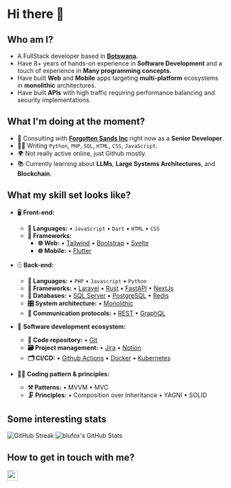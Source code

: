 # Hi there 👋

## Who am I?

- A FullStack developer based in **[Botswana](https://en.wikipedia.org/wiki/Botswana).**
- Have 8+ years of hands-on experience in **Software Development** and a touch of experience in **Many programming concepts.**
- Have built **Web** and **Mobile** apps targeting **multi-platform** ecosystems in **monolithic** architectures.
- Have built **APIs** with high traffic requiring performance balancing and security implementations.

## What I'm doing at the moment?

- 🏢 Consulting with **[Forgotten Sands Inc](https://forgottensands.ink)** right now as a **Senior Developer**.
- 👨‍💻 Writing `Python`, `PHP`, `SQL`, `HTML`, `CSS`, `JavaScript`.
- 🌍 Not really active online, just Github mostly.
- 📚 Currently learning about **LLMs**, **Large Systems Architectures**, and **Blockchain**.

## What my skill set looks like?

- 🖥 **Front-end:**
  - **📜 Languages:** • `JavaScript` • `Dart` • `HTML` • `CSS`
  - **🔬 Frameworks:**  
    - **🌐 Web:** • [Tailwind](https://tailwindcss.com/) • [Bootstrap](https://getbootstrap.com/) • [Svelte](https://svelte.dev/) 
    - **🌐 Mobile:** • [Flutter](https://flutter.dev/)

- 🗄️ **Back-end:**
  - **📜 Languages:** • `PHP` • `Javascript` • `Python`
  - **🔭 Frameworks:** • [Laravel](https://laravel.com/) • [Rust](https://www.rust-lang.org/) • [FastAPI](https://fastapi.tiangolo.com/) • [NextJs](https://nextjs.org/)
  - **💾 Databases:** • [SQL Server](https://www.microsoft.com/en-us/sql-server/sql-server-2019) • [PostgreSQL](https://www.postgresql.org/) • [Redis](https://redis.io/)
  - **🎛 System architecture:** • [Monolithic](https://microservices.io/patterns/monolithic.html)
  - **🔌 Communication protocols:** • [REST](https://docs.microsoft.com/en-us/azure/architecture/best-practices/api-design) • [GraphQL](https://git-scm.com/)
- 🎡 **Software development ecosystem:**
  - **📁 Code repository:** • [Git](https://git-scm.com/)
  - **🗃 Project management:** • [Jira](https://www.atlassian.com/software/jira/) • [Notion](https://www.notion.so/)
  - **🗂 CI/CD:** • [Github Actions](https://github.com/features/actions) • [Docker](https://www.docker.com/) • [Kubernetes](https://kubernetes.io/)
- 🧙‍♂️ **Coding pattern & principles:**
  - **⚒ Patterns:** • MVVM • MVC
  - **🗜 Principles:** • Composition over Inheritance • YAGNI • SOLID

  
## Some interesting stats  

<!--Github Stats-->
<p float="left">
<img src="https://github-readme-streak-stats.herokuapp.com/?user=blufox&theme=merko" alt="GitHub Streak" />
<img  alt="blufox's GitHub Stats" src="https://awesome-github-stats.azurewebsites.net/user-stats/blufox?cardType=octocat&theme=merko&preferLogin=false" />
</p>

## How to get in touch with me?

<p left="center">
<a href="mailto:antiversebw@gmail.com">
  <img src="https://img.shields.io/badge/Gmail-D14836?style=for-the-badge&logo=gmail&logoColor=white" height=25>
</a>
</p>
